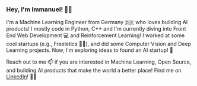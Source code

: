 ### Hey, I'm Immanuel! 👋🏽‍

I'm a Machine Learning Engineer from Germany 🇩🇪 who loves building AI products! I mostly code in Python, C++ and I'm currently diving into Front End Web Development 💻 and Reinforcement Learning! I worked at some cool startups (e.g., Freeletics 🏃🏽‍), and did some Computer Vision and Deep Learning projects. Now, I'm exploring ideas to found an AI startup! 🌱

Reach out to me 📫 if you are interested in Machine Learning, Open Source, and building AI products that make the world a better place! 
Find me on [LinkedIn](https://www.linkedin.com/in/immanuelschwall/)! 🤙🏽‍
